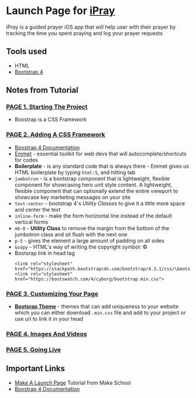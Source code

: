 # Launch Page for [iPray](https://github.com/SamuelFolledo/iPray)
iPray is a guided prayer iOS app that will help user with their prayer by tracking the time you spent praying and log your prayer requests

## Tools used
- HTML
- [Bootstrap 4](https://getbootstrap.com/docs/4.0/getting-started/introduction/)

## Notes from Tutorial
### [PAGE 1. Starting The Project](https://www.makeschool.com/academy/track/standalone/tutorial-template-title-max-56-characters-9k4/starting-the-project)
- Boostrap is a CSS Framework

### [PAGE 2. Adding A CSS Framework](https://www.makeschool.com/academy/track/standalone/tutorial-template-title-max-56-characters-9k4/adding-a-css-framework)
- [Boostrap 4 Documentation](https://getbootstrap.com/docs/4.3/getting-started/introduction/)
- [Emmet](https://docs.emmet.io) - essential toolkit for web devs that will autocomplete/shortcuts for codes
- __Boilerplate__ - is any standard code that is always there
                - Emmet gives us HTML boilerplate by typing ```html:5```, and hitting tab
- ```jumbotron``` - is a bootstrap component that is lightweight, flexible component for showcasing hero unit style content. A lightweight, flexible component that can optionally extend the entire viewport to showcase key marketing messages on your site
- ```text-center``` - bootstrap 4's _Utility Classes_ to give it a little more space and center the text
- ```inline-form``` - make the form horizontal line instead of the default vertical forms
- ```mb-0``` - __Utility Class__ to remove the margin from the bottom of the jumbotron class and sit flush with the next one
- ```p-5``` - gives the element a large amount of padding on all sides
- ```&copy``` - HTML's way of writing the copyright symbol: ©
- Bootsrap link in head tag
    ```
    <link rel="stylesheet" href="https://stackpath.bootstrapcdn.com/bootstrap/4.3.1/css/\bootstrap.min.css">
    <link rel="stylesheet" href="https://bootswatch.com/4/cyborg/bootstrap.min.css">
    ```

### [PAGE 3. Customizing Your Page](https://www.makeschool.com/academy/track/standalone/tutorial-template-title-max-56-characters-9k4/customizing-your-page)
- [__Bootsrap Theme__](https://bootswatch.com/) - themes that can add uniqueness to your website which you can either download ```.min.css``` file and add to your project or use url to link it in your head 

### [PAGE 4. Images And Videos](https://www.makeschool.com/academy/track/standalone/tutorial-template-title-max-56-characters-9k4/images-and-videos)


### [PAGE 5. Going Live](https://www.makeschool.com/academy/track/standalone/tutorial-template-title-max-56-characters-9k4/going-live)


## Important Links
- [Make A Launch Page](https://www.makeschool.com/academy/track/tutorial-template-title-max-56-characters-9k4) Tutorial from Make School
- [Boostrap 4 Documentation](https://getbootstrap.com/docs/4.3/getting-started/introduction/)